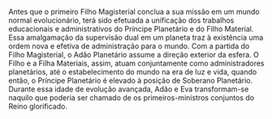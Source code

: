 ﻿Antes que o primeiro Filho Magisterial conclua a sua missão em um mundo normal evolucionário, terá sido efetuada a unificação dos trabalhos educacionais e administrativos do Príncipe Planetário e do Filho Material. Essa amalgamação da supervisão dual em um planeta traz à existência uma ordem nova e efetiva de administração para o mundo. Com a partida do Filho Magisterial, o Adão Planetário assume a direção exterior da esfera. O Filho e a Filha Materiais, assim, atuam conjuntamente como administradores planetários, até o estabelecimento do mundo na era de luz e vida, quando então, o Príncipe Planetário é elevado à posição de Soberano Planetário. Durante essa idade de evolução avançada, Adão e Eva transformam-se naquilo que poderia ser chamado de os primeiros-ministros conjuntos do Reino glorificado.